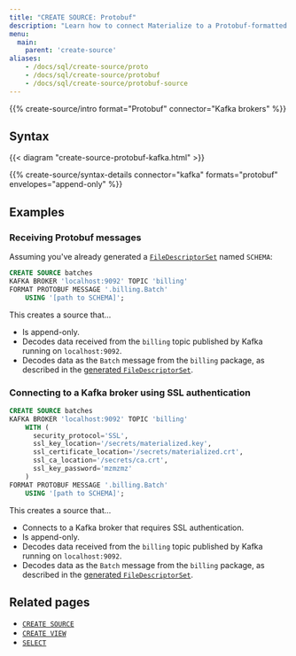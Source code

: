 ```yaml
---
title: "CREATE SOURCE: Protobuf"
description: "Learn how to connect Materialize to a Protobuf-formatted Kafka topic"
menu:
  main:
    parent: 'create-source'
aliases:
    - /docs/sql/create-source/proto
    - /docs/sql/create-source/protobuf
    - /docs/sql/create-source/protobuf-source
---
```


{{% create-source/intro format="Protobuf" connector="Kafka brokers" %}}

## Syntax

{{< diagram "create-source-protobuf-kafka.html" >}}

{{% create-source/syntax-details connector="kafka" formats="protobuf" envelopes="append-only" %}}

## Examples

### Receiving Protobuf messages

Assuming you've already generated a [`FileDescriptorSet`](#filedescriptorset)
named `SCHEMA`:

```sql
CREATE SOURCE batches
KAFKA BROKER 'localhost:9092' TOPIC 'billing'
FORMAT PROTOBUF MESSAGE '.billing.Batch'
    USING '[path to SCHEMA]';
```

This creates a source that...

- Is append-only.
- Decodes data received from the `billing` topic published by Kafka running on
  `localhost:9092`.
- Decodes data as the `Batch` message from the `billing` package, as described
  in the [generated `FileDescriptorSet`](#filedescriptorset).

### Connecting to a Kafka broker using SSL authentication

```sql
CREATE SOURCE batches
KAFKA BROKER 'localhost:9092' TOPIC 'billing'
    WITH (
      security_protocol='SSL',
      ssl_key_location='/secrets/materialized.key',
      ssl_certificate_location='/secrets/materialized.crt',
      ssl_ca_location='/secrets/ca.crt',
      ssl_key_password='mzmzmz'
    )
FORMAT PROTOBUF MESSAGE '.billing.Batch'
    USING '[path to SCHEMA]';
```

This creates a source that...
- Connects to a Kafka broker that requires SSL authentication.
- Is append-only.
- Decodes data received from the `billing` topic published by Kafka running on
  `localhost:9092`.
- Decodes data as the `Batch` message from the `billing` package, as described
  in the [generated `FileDescriptorSet`](#filedescriptorset).

## Related pages

- [`CREATE SOURCE`](../)
- [`CREATE VIEW`](../../create-view)
- [`SELECT`](../../select)
